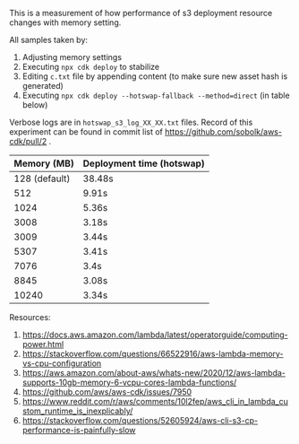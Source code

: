 This is a measurement of how performance of s3 deployment resource changes with memory setting.

All samples taken by:
1. Adjusting memory settings
2. Executing `npx cdk deploy` to stabilize
3. Editing `c.txt` file by appending content (to make sure new asset hash is generated)
4. Executing `npx cdk deploy --hotswap-fallback --method=direct` (in table below)

Verbose logs are in `hotswap_s3_log_XX_XX.txt` files.
Record of this experiment can be found in commit list of https://github.com/sobolk/aws-cdk/pull/2 .

| Memory  (MB)  | Deployment time (hotswap) |
|---------------|---------------------------|
| 128 (default) | 38.48s                    |
| 512           | 9.91s                     |
| 1024          | 5.36s                     |
| 3008          | 3.18s                     |
| 3009          | 3.44s                     |
| 5307          | 3.41s                     |
| 7076          | 3.4s                      |
| 8845          | 3.08s                     |
| 10240         | 3.34s                     |


Resources:

1. https://docs.aws.amazon.com/lambda/latest/operatorguide/computing-power.html
2. https://stackoverflow.com/questions/66522916/aws-lambda-memory-vs-cpu-configuration
3. https://aws.amazon.com/about-aws/whats-new/2020/12/aws-lambda-supports-10gb-memory-6-vcpu-cores-lambda-functions/
4. https://github.com/aws/aws-cdk/issues/7950
5. https://www.reddit.com/r/aws/comments/10l2fep/aws_cli_in_lambda_custom_runtime_is_inexplicably/
6. https://stackoverflow.com/questions/52605924/aws-cli-s3-cp-performance-is-painfully-slow
